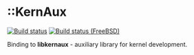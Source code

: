 ::KernAux
=========

[![Build status](https://github.com/tailix/libkernaux/actions/workflows/ruby.yml/badge.svg)](https://github.com/tailix/libkernaux/actions/workflows/ruby.yml)
[![Build status (FreeBSD)](https://api.cirrus-ci.com/github/tailix/libkernaux.svg?task=Ruby%20(FreeBSD))](https://cirrus-ci.com/github/tailix/libkernaux)

Binding to **libkernaux** - auxiliary library for kernel development.
